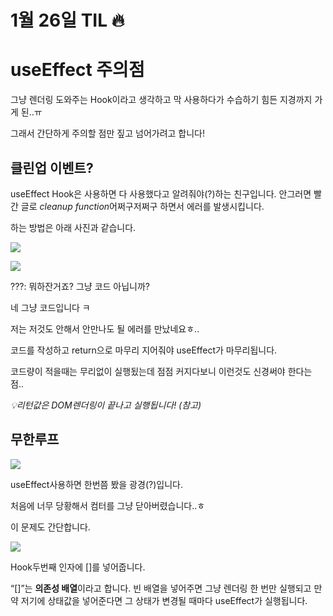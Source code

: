 # 1월 26일 TIL 🔥

# useEffect 주의점



 그냥 렌더링 도와주는 Hook이라고 생각하고 막 사용하다가 수습하기 힘든 지경까지 가게 된..ㅠ

그래서 간단하게 주의할 점만 짚고 넘어가려고 합니다!

## 클린업 이벤트?



 useEffect Hook은 사용하면 다 사용했다고 알려줘야(?)하는 친구입니다. 안그러면 빨간 글로 *cleanup function*어쩌구저쩌구 하면서 에러를 발생시킵니다.

 하는 방법은 아래 사진과 같습니다.

![](https://images.velog.io/images/originxh/post/83e510e1-8b33-40a8-bc4f-72a27868bc93/%E1%84%89%E1%85%B3%E1%84%8F%E1%85%B3%E1%84%85%E1%85%B5%E1%86%AB%E1%84%89%E1%85%A3%E1%86%BA%202022-01-26%2015.43.42.png)

![](https://images.velog.io/images/originxh/post/c09ff57c-d640-4c55-9de9-a7c0cbbd4ce5/what.jpg)

???: 뭐하잔거죠? 그냥 코드 아닙니까?

네 그냥 코드입니다 ㅋ

저는 저것도 안해서 안만나도 될 에러를 만났네요ㅎ..

코드를 작성하고 return으로 마무리 지어줘야 useEffect가 마무리됩니다.

코드량이 적을때는 무리없이 실행됬는데 점점 커지다보니 이런것도 신경써야 한다는 점..

*💡리턴값은 DOM렌더링이 끝나고 실행됩니다! (참고)*

## 무한루프



![](https://images.velog.io/images/originxh/post/34026dcf-99d8-496b-b913-2ddb3d7f88a8/%E1%84%89%E1%85%B3%E1%84%8F%E1%85%B3%E1%84%85%E1%85%B5%E1%86%AB%E1%84%89%E1%85%A3%E1%86%BA%202022-01-26%2015.55.01.png)

 useEffect사용하면 한번쯤 봤을 광경(?)입니다.

처음에 너무 당황해서 컴터를 그냥 닫아버렸습니다..ㅎ

이 문제도 간단합니다.

![](https://images.velog.io/images/originxh/post/41b5a954-e3f6-4ff7-a737-5e5af12b0ab3/%E1%84%89%E1%85%B3%E1%84%8F%E1%85%B3%E1%84%85%E1%85%B5%E1%86%AB%E1%84%89%E1%85%A3%E1%86%BA%202022-01-26%2015.51.38.png)

Hook두번째 인자에 []를 넣어줍니다.

“[]”는 **의존성 배열**이라고 합니다. 빈 배열을 넣어주면 그냥 렌더링 한 번만 실행되고 만약 저기에 상태값을 넣어준다면 그 상태가 변경될 때마다 useEffect가 실행됩니다.